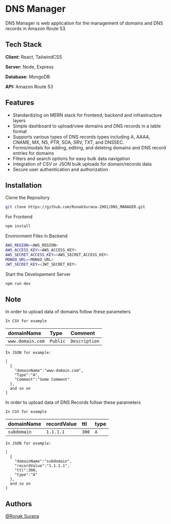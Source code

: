 
# DNS Manager

DNS Manager is web application for the management of domains and DNS records in Amazon Route 53.

## Tech Stack

**Client:** React, TailwindCSS

**Server:** Node, Express

**Database:** MongoDB

**API:** Amazon Route 53

## Features

- Standardizing on MERN stack for frontend, backend and infrastructure layers
- Simple dashboard to upload/view domains and DNS records in a table format
- Supports various types of DNS records types including A, AAAA, CNAME, MX, NS, PTR, SOA, SRV, TXT, and DNSSEC.
- Forms/modals for adding, editing, and deleting domains and DNS record entries for domains
- Filters and search options for easy bulk data navigation
-  Integration of CSV or JSON bulk uploads for domain/records data
-  Secure user authentication and authorization
## Installation

Clone the Repository

```bash
git clone https://github.com/RonakSurana-2001/DNS_MANAGER.git
```
For Frontend
```bash
npm install
```

Environment Files in Backend
```bash
AWS_REGION=<AWS_REGION>
AWS_ACCESS_KEY=<AWS_ACCESS_KEY>
AWS_SECRET_ACCESS_KEY=<AWS_SECRET_ACCESS_KEY>
MONGO_URL=<MONGO_URL>
JWT_SECRET_KEY=<JWT_SECRET_KEY>
```

Start the Developement Server
```bash
npm run dev
```

## Note

In order to upload data of domains follow these  parameters  
```
In CSV for example
```
| domainName | Type     | Comment                |
| :-------- | :------- | :------------------------- |
| `www.domain.com` | `Public` | `Description` |


```
In JSON for example:

[
  {
    "domainName":"www.domain.com",
    "Type":"A",
    "Comment":"Some Comment"
  },
  and so on
]
```

In order to upload data of DNS Records follow these parameters  
```
In CSV for example
```
| domainName | recordValue     | ttl                |type               |
| :-------- | :------- | :------------------------- |:------------------------- |
| `subdomain` | `1.1.1.1` | `300` |`A` |


```
In JSON for example:

[
  {
    "domainName":"subdomain",
    "recordValue":"1.1.1.1",
    "ttl":300,
    "type":"A"
  },
  and so on
]
```
## Authors

 [@Ronak Surana](https://www.linkedin.com/in/ronak-surana-944550205/)

